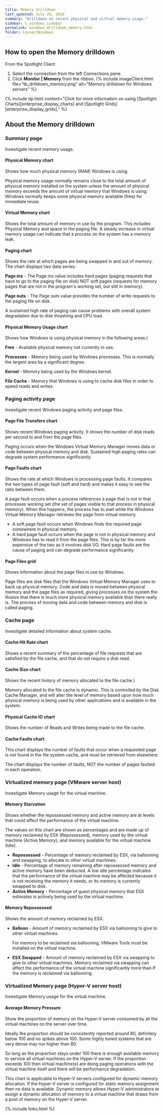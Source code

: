 ```yaml
---
title: Memory drilldown
last_updated: July 29, 2016
summary: "Drilldown on recent physical and virtual memory usage."
sidebar: c_windows_sidebar
permalink: windows_drilldown_memory.html
folder: ConnectWindows
---
```





## How to open the Memory drilldown

From the Spotlight Client

1. Select the connection from the left Connections pane.
2. Click **Monitor \| Memory** from the ribbon.
   {% include imageClient.html file="tb_drilldown_memory.png" alt="Memory drilldown for Windows servers" %}

{% include tip.html content="Click for more information on using [Spotlight Charts][enterprise_display_charts] and [Spotlight Grids][enterprise_display_grids]." %}


## About the Memory drilldown


### Summary page

Investigate recent memory usage.

#### Physical Memory chart
Shows how much physical memory (RAM) Windows is using.

Physical memory usage normally remains close to the total amount of physical memory installed on the system unless the amount of physical memory exceeds the amount of virtual memory that Windows is using. Windows normally keeps some physical memory available (free) for immediate reuse.

#### Virtual Memory chart
Shows the total amount of memory in use by the program. This includes Physical Memory and space in the paging file. A steady increase in virtual memory usage can indicate that a process on the system has a memory leak.

#### Paging chart
Shows the rate at which pages are being swapped in and out of memory. The chart displays two data series:

**Page ins** - The Page ins value includes hard pages (paging requests that have to go to the paging file on disk) NOT soft pages (requests for memory pages that are not in the program's working set, but still in memory).

**Page outs** - The Page outs value provides the number of write requests to the paging file on disk.

A sustained high rate of paging can cause problems with overall system degradation due to disk thrashing and CPU load.

#### Physical Memory Usage chart
Shows how Windows is using physical memory in the following areas:)

**Free** - Available physical memory not currently in use.

**Processes** - Memory being used by Windows processes.  This is normally the largest area by a significant degree.

**Kernel** - Memory being used by the Windows kernel.

**File Cache** - Memory that Windows is using to cache disk files in order to speed reads and writes.


### Paging activity page

Investigate recent Windows paging activity and page files.

#### Page File Transfers chart
Shows recent Windows paging activity. It shows the number of disk reads per second to and from the page files.

Paging occurs when the Windows Virtual Memory Manager moves data or code between physical memory and disk. Sustained high paging rates can degrade system performance significantly.

#### Page Faults chart
Shows the rate at which Windows is processing page faults. It compares the two types of page fault (soft and hard) and makes it easy to see the ratio between them.

A page fault occurs when a process references a page that is not in that processes working set (the set of pages visible to that process in physical memory).  When this happens, the process has to wait while the Windows Virtual Memory Manager retrieves the page from virtual memory.

* A soft page fault occurs when Windows finds the required page somewhere in physical memory.
* A hard page fault occurs when the page is not in physical memory and Windows has to read it from the page files.  This is by far the more expensive of the two as it involves disk I/O.  Hard page faults are the cause of paging and can degrade performance significantly.

#### Page Files grid
Shows information about the page files in use by Windows.

Page files are disk files that the Windows Virtual Memory Manager uses to back up physical memory. Code and data is moved between physical memory and the page files as required, giving processes on the system the illusion that there is much more physical memory available than there really is. The process of moving data and code between memory and disk is called paging.


### Cache page

Investigate detailed information about system cache.

#### Cache Hit Rate chart
Shows a recent summary of the percentage of file requests that are satisfied by the file cache, and that do not require a disk read.

#### Cache Size chart
Shows the recent history of memory allocated to the file cache.)

Memory allocated to the file cache is dynamic. This is controlled by the Disk Cache Manager, and will alter the level of memory based upon how much physical memory is being used by other applications and is available in the system.

#### Physical Cache IO chart
Shows the number of Reads and Writes being made to the file cache.

#### Cache Faults chart
This chart displays the number of faults that occur when a requested page is not found in the file system cache, and must be retrieved from elsewhere.

The chart displays the number of faults, NOT the number of pages faulted in each operation.



### Virtualized memory page (VMware server host)

Investigate Memory usage for the virtual machine.

#### Memory Starvation
Shows whether the repossessed memory and active memory are at levels that could affect the performance of the virtual machine.

The values on this chart are shown as percentages and are made up of memory reclaimed by ESX (Repossessed), memory used by the virtual machine (Active Memory), and memory available for the virtual machine (Idle).

* **Repossessed** - Percentage of memory reclaimed by ESX, via ballooning and swapping, to allocate to other virtual machines.
* **Idle** - Percentage of memory remaining after repossessed memory and active memory have been deducted.
  A low idle percentage indicates that the performance of the virtual machine may be affected because it is not receiving the memory it needs, or its memory is currently swapped to disk.
* **Active Memory** - Percentage of guest physical memory that ESX estimates is actively being used by the virtual machine.

#### Memory Repossessed
Shows the amount of memory reclaimed by ESX.

* **Balloon** - Amount of memory reclaimed by ESX via ballooning to give to other virtual machines.

    For memory to be reclaimed via ballooning, VMware Tools must be installed on the virtual machine.

* **ESX Swapped** - Amount of memory reclaimed by ESX via swapping to give to other virtual machines.
    Memory reclaimed via swapping can affect the performance of the virtual machine significantly more than if the memory is reclaimed via ballooning.


### Virtualized Memory page (Hyper-V server host)

Investigate Memory usage for the virtual machine.

#### Average Memory Pressure
Show the proportion of memory on the Hyper-V server consumed by all the virtual machines on the server over time.

Ideally the proportion should be consistently reported around 80, definitely below 100 and no spikes above 100. Some highly tuned systems that are very dense may run higher than 80.

So long as the proportion stays under 100 there is enough available memory to service all virtual machines on the Hyper-V server. If the proportion exceeds 100 then virtual machine(s) are doing paging operations with the virtual machine itself and there will be performance degradation.

This chart is applicable to Hyper-V servers configured for dynamic memory allocation. If the Hyper-V server is configured for static memory assignment then no data is available. Dynamic memory allows Hyper-V administrators to assign a dynamic allocation of memory to a virtual machine that draws from a pool of memory on the Hyper-V server.


{% include links.html %}
